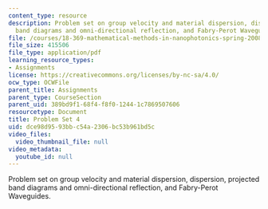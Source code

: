 ```yaml
---
content_type: resource
description: Problem set on group velocity and material dispersion, dispersion, projected
  band diagrams and omni-directional reflection, and Fabry-Perot Waveguides.
file: /courses/18-369-mathematical-methods-in-nanophotonics-spring-2008/dce98d9593bbc54a2306bc53b961bd5c_pset4.pdf
file_size: 415506
file_type: application/pdf
learning_resource_types:
- Assignments
license: https://creativecommons.org/licenses/by-nc-sa/4.0/
ocw_type: OCWFile
parent_title: Assignments
parent_type: CourseSection
parent_uid: 389bd9f1-68f4-f8f0-1244-1c7869507606
resourcetype: Document
title: Problem Set 4
uid: dce98d95-93bb-c54a-2306-bc53b961bd5c
video_files:
  video_thumbnail_file: null
video_metadata:
  youtube_id: null
---
```

Problem set on group velocity and material dispersion, dispersion, projected band diagrams and omni-directional reflection, and Fabry-Perot Waveguides.